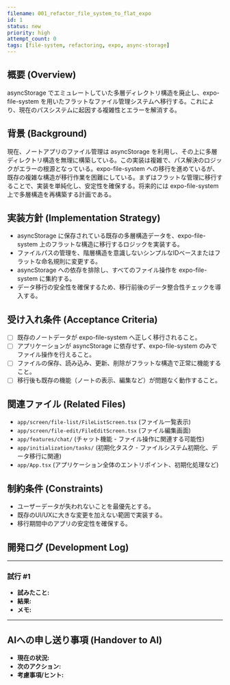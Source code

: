 ```yaml
---
filename: 001_refactor_file_system_to_flat_expo
id: 1
status: new
priority: high
attempt_count: 0
tags: [file-system, refactoring, expo, async-storage]
---
```


## 概要 (Overview)

asyncStorage でエミュレートしていた多層ディレクトリ構造を廃止し、expo-file-system を用いたフラットなファイル管理システムへ移行する。これにより、現在のパスシステムに起因する複雑性とエラーを解消する。

## 背景 (Background)

現在、ノートアプリのファイル管理は asyncStorage を利用し、その上に多層ディレクトリ構造を無理に構築している。この実装は複雑で、パス解決のロジックがエラーの根源となっている。expo-file-system への移行を進めているが、既存の複雑な構造が移行作業を困難にしている。まずはフラットな管理に移行することで、実装を単純化し、安定性を確保する。将来的には expo-file-system 上で多層構造を再構築する計画である。

## 実装方針 (Implementation Strategy)

*   asyncStorage に保存されている既存の多層構造データを、expo-file-system 上のフラットな構造に移行するロジックを実装する。
*   ファイルパスの管理を、階層構造を意識しないシンプルなIDベースまたはフラットな命名規則に変更する。
*   asyncStorage への依存を排除し、すべてのファイル操作を expo-file-system に集約する。
*   データ移行の安全性を確保するため、移行前後のデータ整合性チェックを導入する。

## 受け入れ条件 (Acceptance Criteria)

*   [ ] 既存のノートデータが expo-file-system へ正しく移行されること。
*   [ ] アプリケーションが asyncStorage に依存せず、expo-file-system のみでファイル操作を行えること。
*   [ ] ファイルの保存、読み込み、更新、削除がフラットな構造で正常に機能すること。
*   [ ] 移行後も既存の機能（ノートの表示、編集など）が問題なく動作すること。

## 関連ファイル (Related Files)

*   `app/screen/file-list/FileListScreen.tsx` (ファイル一覧表示)
*   `app/screen/file-edit/FileEditScreen.tsx` (ファイル編集画面)
*   `app/features/chat/` (チャット機能 - ファイル操作に関連する可能性)
*   `app/initialization/tasks/` (初期化タスク - ファイルシステム初期化、データ移行に関連)
*   `app/App.tsx` (アプリケーション全体のエントリポイント、初期化処理など)

## 制約条件 (Constraints)

*   ユーザーデータが失われないことを最優先とする。
*   既存のUI/UXに大きな変更を加えない範囲で実装する。
*   移行期間中のアプリの安定性を確保する。

## 開発ログ (Development Log)

---
### 試行 #1

- **試みたこと:**
- **結果:**
- **メモ:**

---

## AIへの申し送り事項 (Handover to AI)

- **現在の状況:**
- **次のアクション:**
- **考慮事項/ヒント:**
